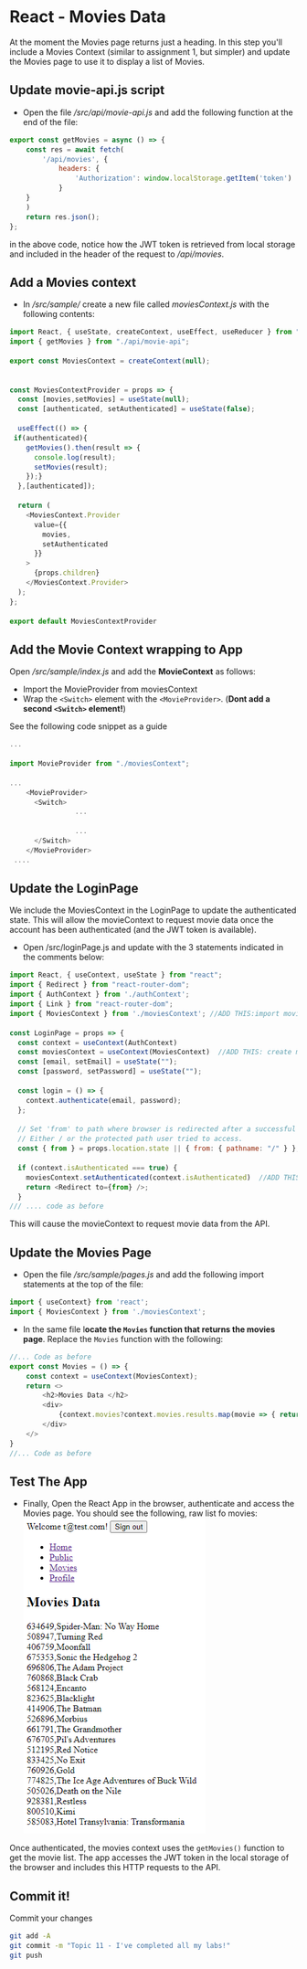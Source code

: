 # React - Movies Data

At the moment the Movies page returns just a heading. In this step you'll include a Movies Context (similar to assignment 1, but simpler) and update the Movies page to use it to display a list of Movies. 

## Update movie-api.js script

+ Open the file */src/api/movie-api.js* and add the following function at the end of the file:

~~~javascript
export const getMovies = async () => {
    const res = await fetch(
        '/api/movies', {
            headers: {
                'Authorization': window.localStorage.getItem('token')
            }
    }
    )
    return res.json();
};
~~~

in the above code, notice how the JWT token is retrieved from local storage and included in the header of the request to */api/movies*.

## Add a Movies context

+ In */src/sample/* create a new file called *moviesContext.js*  with  the following contents:

~~~javascript
import React, { useState, createContext, useEffect, useReducer } from "react";
import { getMovies } from "./api/movie-api";

export const MoviesContext = createContext(null);


const MoviesContextProvider = props => {
  const [movies,setMovies] = useState(null);
  const [authenticated, setAuthenticated] = useState(false);

  useEffect(() => {
 if(authenticated){
    getMovies().then(result => {
      console.log(result);
      setMovies(result);
    });}
  },[authenticated]);

  return (
    <MoviesContext.Provider
      value={{
        movies,
        setAuthenticated
      }}
    >
      {props.children}
    </MoviesContext.Provider>
  );
};

export default MoviesContextProvider
~~~

## Add the Movie Context wrapping to App

Open */src/sample/index.js* and add the **MovieContext** as follows:
  + Import the MovieProvider from moviesContext
  + Wrap the ``<Switch>`` element with the ``<MovieProvider>``. (**Dont add a second ``<Switch>`` element!**)

See the following code snippet as a guide 

~~~javascript
...

import MovieProvider from "./moviesContext";

...
    <MovieProvider>
      <Switch>
                ...
                
                ...
      </Switch>
    </MovieProvider>
 ....
~~~



## Update the LoginPage

We include the MoviesContext in the LoginPage to update the authenticated state. This will allow the movieContext to request movie data once the account has been authenticated (and the JWT token is available).

+ Open /src/loginPage.js and update with the 3 statements indicated in the comments below:

~~~javascript
import React, { useContext, useState } from "react";
import { Redirect } from "react-router-dom";
import { AuthContext } from './authContext';
import { Link } from "react-router-dom";
import { MoviesContext } from './moviesContext'; //ADD THIS:import moviesContext 

const LoginPage = props => {
  const context = useContext(AuthContext)
  const moviesContext = useContext(MoviesContext)  //ADD THIS: create moviesContext constant
  const [email, setEmail] = useState("");
  const [password, setPassword] = useState("");

  const login = () => {
    context.authenticate(email, password);
  };

  // Set 'from' to path where browser is redirected after a successful login.
  // Either / or the protected path user tried to access.
  const { from } = props.location.state || { from: { pathname: "/" } };

  if (context.isAuthenticated === true) {
    moviesContext.setAuthenticated(context.isAuthenticated)  //ADD THIS: set the authenticated to true in movies context. Will result in movie data request.
    return <Redirect to={from} />;
  }
/// .... code as before
~~~

This will cause the movieContext to request movie data from the API. 





## Update the Movies Page

+ Open the file */src/sample/pages.js* and add the following import statements at the top of the file:  
~~~javascript
import { useContext} from 'react';
import { MoviesContext } from './moviesContext';
~~~

+ In the same file l**ocate the ``Movies`` function that returns the movies page**. Replace the ``Movies`` function with the following:  
~~~javascript
//... Code as before
export const Movies = () => {
    const context = useContext(MoviesContext);
    return <>
        <h2>Movies Data </h2>
        <div>
            {context.movies?context.movies.results.map(movie => { return <>{movie.id},{movie.title}<br /></> }):<br />}
        </div>
    </>
}
//... Code as before
~~~







## Test The App

+ Finally, Open the React App in the browser, authenticate and access the Movies page. You should see the following, raw list fo movies:  
![image-20220407115146638](./img/6.PNG)  

Once authenticated, the movies context uses the ``getMovies()`` function to get the movie list. The app accesses the JWT token in the local storage of the browser and includes this HTTP requests to the API. 

## Commit it!
Commit your changes
~~~bash
git add -A
git commit -m "Topic 11 - I've completed all my labs!"
git push
~~~